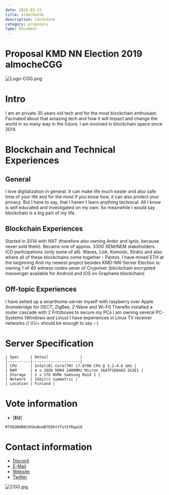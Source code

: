 ```yaml
---
date: 2019-03-31
title: almocheCGG
description: Candidate
category: proposals
type: Document
---
```

# Proposal KMD NN Election 2019 almocheCGG 

![Logo-CGG.png](./Logo-CGG.png)

# Intro #

I am an private 35 years old tech and for the most blockchain enthusiast.
Facinated about that amazing tech and how it will impact and change the world in so many way in the future.
I am involved in blockchain space since 2014.
 

# Blockchain and Technical Experiences  #

## General ##
I love digitalization in general.
It can make life much easier and also safe time of your life and for the most if you know how, it can also protect your privacy.
But I have to say, that I haven´t learn anything technical.
All I know is self educated and investigated on my own.
So meanwhile I would say blockchain is a big part of my life. 

## Blockchain Experiences ##
Started in 2014 with NXT (therefore also owning Ardor and Ignis, because never sold them).
Became one of approx. 3300 XEM/NEM stakeholders.
ICO participations (only some of all): Waves, Lisk, Komodo, Stratis and also where all of these blockchains come together - Pantos.
I have mined ETH at the beginning
And my newest project besides KMD-NN-Server Election is: owning 1 of 40 witness nodes sever of Crypviser (blockchain encrypted messenger available for Android and IOS on Graphene blockchain)

## Off-topic Experiences ##
I have setted up a smarthome-server myself with raspberry over Apple (homebridge for DECT, ZigBee, Z-Wave and Wi-Fi)
Therefto installed a router cascade with 2 Fritzboxes to secure my PCs
I am owning several PC-Systems (Windows and Linux)
I have experiences in Linux TV receiver networks // VU+ should be enough to say ;-)

# Server Specification #

    | Spec     | Detail              |
    |----------|---------------------|
    | CPU      | Intel(R) Core(TM) i7-8700 CPU @ 3.2-4.6 GHz |
    | RAM      | 4 x 16Gb DDR4 2400MHz Micron 16ATF2G64AZ-2G3E1 |
    | Storage  | 2 x 1Tb NVMe Samsung Raid 1 |
    | Network  | 1Gbit/s symmetric |
    | Location | Finland |

# Vote information #

- [**EU**] 
```
RTX6GMdB6CUhUuNcmB7EDktYfst5fRqa18
```

# Contact information #

 - [Discord](https://discord.gg/e2qEtHN)
 - [E-Mail](mailto:coingainguru@protonmail.com)
 - [Website](https://coingain.guru)
 - [Twitter](https://twitter.com/COINGAINGURU)
 
![CGG.jpg](./CGG.jpg)
